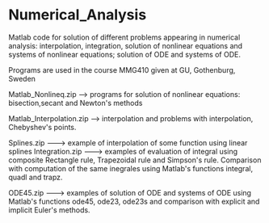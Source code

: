 # Numerical_Analysis
Matlab code for solution of  different problems appearing in numerical analysis: interpolation, integration, solution of nonlinear equations and systems of nonlinear equations; solution of ODE and systems of ODE.

Programs are used in the course MMG410 given at GU, Gothenburg, Sweden

Matlab_Nonlineq.zip -->  programs for solution of nonlinear equations: bisection,secant and Newton's methods

Matlab_Interpolation.zip --> interpolation and problems with interpolation, Chebyshev's points.

Splines.zip ---> example of interpolation of some function using linear splines
Integration.zip  ---> examples of evaluation of integral using composite Rectangle rule, Trapezoidal rule and Simpson's rule. Comparison with computation of the same inegrales using Matlab's functions integral, quadl and trapz.

ODE45.zip ---> examples of solution of ODE and systems of ODE using Matlab's functions ode45, ode23, ode23s and comparison with explicit and implicit Euler's methods.
